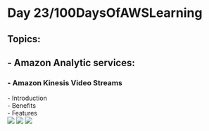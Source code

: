 <h1> Day 23/100DaysOfAWSLearning </h1>
<h2> Topics: </h2>

 <h2>  - Amazon Analytic services: </h2>

<h3> - Amazon Kinesis Video Streams </h3>
          - Introduction <br>
          - Benefits <br>
          - Features <br>

<img src = "https://github.com/thetechgirlgita/100-days-of-aws-learning/blob/master/Images/Day23/23_1.jpg?raw=true">
<img src = "https://github.com/thetechgirlgita/100-days-of-aws-learning/blob/master/Images/Day23/23_2.jpg?raw=true">
<img src = "https://github.com/thetechgirlgita/100-days-of-aws-learning/blob/master/Images/Day23/23_3.jpg?raw=true">
